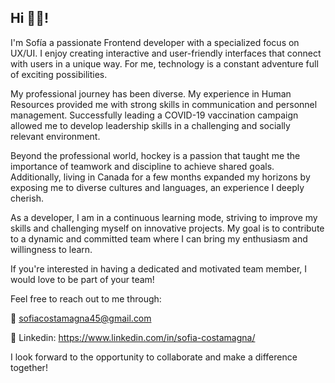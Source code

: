 ## Hi 🖐🏽! 

I'm Sofía  a passionate Frontend developer with a specialized focus on UX/UI. I enjoy creating interactive and user-friendly interfaces that connect with users in a unique way. For me, technology is a constant adventure full of exciting possibilities.

My professional journey has been diverse. My experience in Human Resources provided me with strong skills in communication and personnel management. Successfully leading a COVID-19 vaccination campaign allowed me to develop leadership skills in a challenging and socially relevant environment.

Beyond the professional world, hockey is a passion that taught me the importance of teamwork and discipline to achieve shared goals. Additionally, living in Canada for a few months expanded my horizons by exposing me to diverse cultures and languages, an experience I deeply cherish.

As a developer, I am in a continuous learning mode, striving to improve my skills and challenging myself on innovative projects. My goal is to contribute to a dynamic and committed team where I can bring my enthusiasm and willingness to learn.

If you're interested in having a dedicated and motivated team member, I would love to be part of your team!

Feel free to reach out to me through:

📌 sofiacostamagna45@gmail.com

📌 Linkedin: https://www.linkedin.com/in/sofia-costamagna/

I look forward to the opportunity to collaborate and make a difference together!

  
